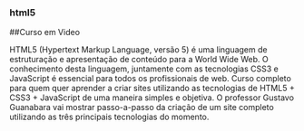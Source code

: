 ### html5
 ##Curso em Video

HTML5 (Hypertext Markup Language, versão 5) é uma linguagem de estruturação e apresentação de conteúdo para a World Wide Web. O conhecimento desta linguagem, juntamente com as tecnologias CSS3 e JavaScript é essencial para todos os profissionais de web.
Curso completo para quem quer aprender a criar sites utilizando as tecnologias de HTML5 + CSS3 + JavaScript de uma maneira simples e objetiva. O professor Gustavo Guanabara vai mostrar passo-a-passo da criação de um site completo utilizando as três principais tecnologias do momento.

